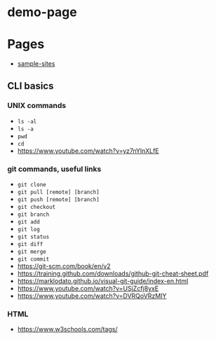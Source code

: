 # demo-page

# Pages

* [sample-sites](https://akegates.github.io/demo-page/sample-sites/index.html)

## CLI basics

### UNIX commands

* `ls -al`
* `ls -a`
* `pwd`
* `cd`
* https://www.youtube.com/watch?v=yz7nYlnXLfE


### git commands, useful links

* `git clone`  
* `git pull [remote] [branch]`
* `git push [remote] [branch]`
* `git checkout`
* `git branch`
* `git add`
* `git log`
* `git status`
* `git diff`
* `git merge`
* `git commit`
* https://git-scm.com/book/en/v2
* https://training.github.com/downloads/github-git-cheat-sheet.pdf
* https://marklodato.github.io/visual-git-guide/index-en.html
* https://www.youtube.com/watch?v=USjZcfj8yxE
* https://www.youtube.com/watch?v=DVRQoVRzMIY

### HTML

* https://www.w3schools.com/tags/


